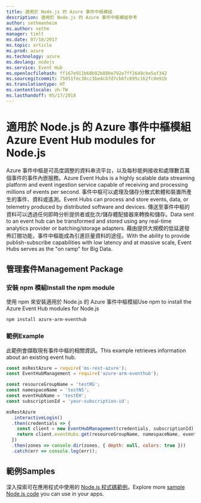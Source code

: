 ```yaml
---
title: 適用於 Node.js 的 Azure 事件中樞模組
description: 適用於 Node.js 的 Azure 事件中樞模組參考
author: sethmanheim
ms.author: sethm
manager: timlt
ms.date: 07/18/2017
ms.topic: article
ms.prod: azure
ms.technology: azure
ms.devlang: nodejs
ms.service: Event Hub
ms.openlocfilehash: ff167e911b68b82b880e792e7ff2649cbe5af342
ms.sourcegitcommit: 75051fec38cc3be4cb7d7cb6fc695c162fc0e91b
ms.translationtype: HT
ms.contentlocale: zh-TW
ms.lasthandoff: 05/17/2018
---
```

# <a name="azure-event-hub-modules-for-nodejs"></a><span data-ttu-id="280ce-103">適用於 Node.js 的 Azure 事件中樞模組</span><span class="sxs-lookup"><span data-stu-id="280ce-103">Azure Event Hub modules for Node.js</span></span>

<span data-ttu-id="280ce-104">Azure 事件中樞是可高度調整的資料串流平台，以及每秒能夠接收和處理數百萬個事件的事件內嵌服務。</span><span class="sxs-lookup"><span data-stu-id="280ce-104">Azure Event Hubs is a highly scalable data streaming platform and event ingestion service capable of receiving and processing millions of events per second.</span></span> <span data-ttu-id="280ce-105">事件中樞可以處理及儲存分散式軟體和裝置所產生的事件、資料或遙測。</span><span class="sxs-lookup"><span data-stu-id="280ce-105">Event Hubs can process and store events, data, or telemetry produced by distributed software and devices.</span></span> <span data-ttu-id="280ce-106">傳送至事件中樞的資料可以透過任何即時分析提供者或批次/儲存體配接器來轉換和儲存。</span><span class="sxs-lookup"><span data-stu-id="280ce-106">Data sent to an event hub can be transformed and stored using any real-time analytics provider or batching/storage adapters.</span></span> <span data-ttu-id="280ce-107">藉由提供大規模的低延遲發佈訂閱功能，事件中樞能成為引進巨量資料的途徑。</span><span class="sxs-lookup"><span data-stu-id="280ce-107">With the ability to provide publish-subscribe capabilities with low latency and at massive scale, Event Hubs serves as the "on ramp" for Big Data.</span></span>

## <a name="management-package"></a><span data-ttu-id="280ce-108">管理套件</span><span class="sxs-lookup"><span data-stu-id="280ce-108">Management Package</span></span>

### <a name="install-the-npm-module"></a><span data-ttu-id="280ce-109">安裝 npm 模組</span><span class="sxs-lookup"><span data-stu-id="280ce-109">Install the npm module</span></span> 

<span data-ttu-id="280ce-110">使用 npm 來安裝適用於 Node.js 的 Azure 事件中樞模組</span><span class="sxs-lookup"><span data-stu-id="280ce-110">Use npm to install the Azure Event Hub modules for Node.js</span></span>

```bash
npm install azure-arm-eventhub
```

### <a name="example"></a><span data-ttu-id="280ce-111">範例</span><span class="sxs-lookup"><span data-stu-id="280ce-111">Example</span></span>

<span data-ttu-id="280ce-112">此範例會擷取現有事件中樞的相關資訊。</span><span class="sxs-lookup"><span data-stu-id="280ce-112">This example retrieves information about an existing event hub.</span></span>

```javascript
const msRestAzure = require('ms-rest-azure');
const EventHubManagement = require('azure-arm-eventhub');

const resourceGroupName = 'testRG';
const namespaceName = 'testNS';
const eventHubName = 'testEH';
const subscriptionId = 'your-subscription-id';

msRestAzure
  .interactiveLogin()
  .then(credentials => {
    const client = new EventHubManagement(credentials, subscriptionId);
    return client.eventHubs.get(resourceGroupName, namespaceName, eventHubName);
  })
  .then(zones => console.dir(zones, { depth: null, colors: true }))
  .catch(err => console.log(err));
```

## <a name="samples"></a><span data-ttu-id="280ce-113">範例</span><span class="sxs-lookup"><span data-stu-id="280ce-113">Samples</span></span>

<span data-ttu-id="280ce-114">深入探索可在應用程式中使用的 [Node.js 程式碼範例](https://azure.microsoft.com/resources/samples/?platform=nodejs)。</span><span class="sxs-lookup"><span data-stu-id="280ce-114">Explore more [sample Node.js code](https://azure.microsoft.com/resources/samples/?platform=nodejs) you can use in your apps.</span></span>
